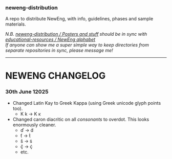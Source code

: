 ### neweng-distribution
A repo to distribute NewEng, with info, guidelines, phases and sample materials.

_Ν.Β. [neweng-distribution / Posters and stuff](https://github.com/fazzaan/neweng-distribution/tree/main/Posters%20and%20stuff) should be in sync with [educational-resources / NewEng alphabet](https://github.com/fazzaan/educational-resources/tree/main/English/NewEng%20alphabet%20(Farran's))_  
_If anyone can show me a super simple way to keep directories from separate repositories in sync, please message me!_

***

# NEWENG CHANGELOG
### 30th June 12025
* Changed Latin Kay to Greek Kappa (using Greek unicode glyph points too).
  * K k → Κ κ
* Changed caron diacritic on all _consonants_ to overdot. This looks enormously cleaner.
  * ď → ḋ
  * ť → ṫ
  * š → ṡ
  * ç̌ → ç̇
  * etc.


